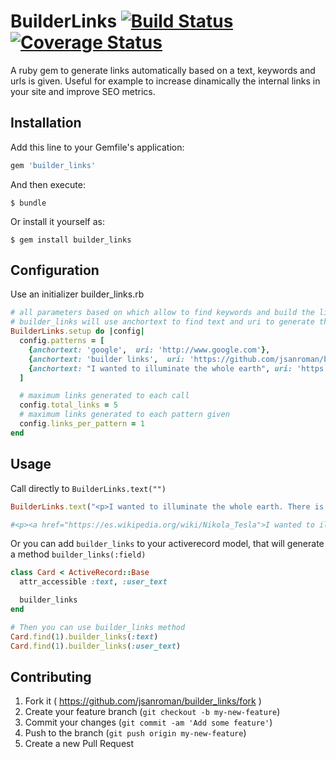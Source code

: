 # BuilderLinks [![Build Status](https://travis-ci.org/jsanroman/builder_links.svg)](https://travis-ci.org/jsanroman/builder_links) [![Coverage Status](https://coveralls.io/repos/github/jsanroman/builder_links/badge.svg?branch=master)](https://coveralls.io/github/jsanroman/builder_links?branch=master)


A ruby gem to generate links automatically based on a text, keywords and urls is given. Useful for example to increase dinamically the internal links in your site and improve SEO metrics.


## Installation

Add this line to your Gemfile's application:

```ruby
gem 'builder_links'
```

And then execute:

    $ bundle

Or install it yourself as:

    $ gem install builder_links

## Configuration
Use an initializer builder_links.rb

```ruby
# all parameters based on which allow to find keywords and build the links
# builder_links will use anchortext to find text and uri to generate the link
BuilderLinks.setup do |config|
  config.patterns = [
    {anchortext: 'google',  uri: 'http://www.google.com'},
    {anchortext: 'builder links',  uri: 'https://github.com/jsanroman/builder_links'},
    {anchortext: "I wanted to illuminate the whole earth", uri: 'https://es.wikipedia.org/wiki/Nikola_Tesla'},
  ]

  # maximum links generated to each call
  config.total_links = 5
  # maximum links generated to each pattern given
  config.links_per_pattern = 1
end
```

## Usage
Call directly to `BuilderLinks.text("")`
```ruby
BuilderLinks.text("<p>I wanted to illuminate the whole earth. There is enough electricity to become a second sun.</p>")
```
```ruby
#<p><a href="https://es.wikipedia.org/wiki/Nikola_Tesla">I wanted to illuminate the whole earth</a>. There is enough electricity to become a second sun.</p>
```

Or you can add `builder_links` to your activerecord model, that will generate a method `builder_links(:field)`
```ruby
class Card < ActiveRecord::Base
  attr_accessible :text, :user_text

  builder_links
end

# Then you can use builder_links method
Card.find(1).builder_links(:text)
Card.find(1).builder_links(:user_text)
```

## Contributing

1. Fork it ( https://github.com/jsanroman/builder_links/fork )
2. Create your feature branch (`git checkout -b my-new-feature`)
3. Commit your changes (`git commit -am 'Add some feature'`)
4. Push to the branch (`git push origin my-new-feature`)
5. Create a new Pull Request
